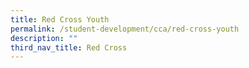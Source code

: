```yaml
---
title: Red Cross Youth
permalink: /student-development/cca/red-cross-youth
description: ""
third_nav_title: Red Cross
---
```


